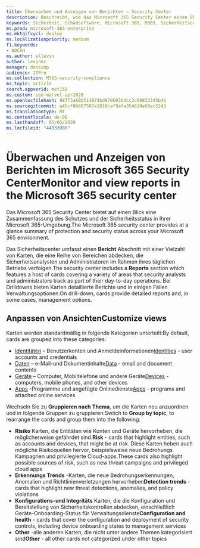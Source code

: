 ```yaml
---
title: Überwachen und Anzeigen von Berichten – Security Center
description: Beschreibt, wie das Microsoft 365 Security Center einen Überblick über den Schutz und den Sicherheitsstatus bietet.
keywords: Sicherheit, Schadsoftware, Microsoft 365, M365, Sicherheitscenter, Überwachung, Bericht, Status
ms.prod: microsoft-365-enterprise
ms.mktglfcycl: deploy
ms.localizationpriority: medium
f1.keywords:
- NOCSH
ms.author: ellevin
author: levinec
manager: dansimp
audience: ITPro
ms.collection: M365-security-compliance
ms.topic: article
search.appverid: met150
ms.custom: seo-marvel-apr2020
ms.openlocfilehash: 987f3a60b514874bd970b93bdcc2c08832345b4b
ms.sourcegitcommit: a45cf8b887587a1810caf9afa354638e68ec5243
ms.translationtype: MT
ms.contentlocale: de-DE
ms.lasthandoff: 05/05/2020
ms.locfileid: "44033986"
---
```

# <a name="monitor-and-view-reports-in-the-microsoft-365-security-center"></a><span data-ttu-id="07afe-104">Überwachen und Anzeigen von Berichten im Microsoft 365 Security Center</span><span class="sxs-lookup"><span data-stu-id="07afe-104">Monitor and view reports in the Microsoft 365 security center</span></span>

<span data-ttu-id="07afe-105">Das Microsoft 365 Security Center bietet auf einen Blick eine Zusammenfassung des Schutzes und der Sicherheitsstatus in Ihrer Microsoft 365-Umgebung.</span><span class="sxs-lookup"><span data-stu-id="07afe-105">The Microsoft 365 security center provides at a glance summary of protection and security status across your Microsoft 365 environment.</span></span>

<span data-ttu-id="07afe-106">Das Sicherheitscenter umfasst einen **Bericht** Abschnitt mit einer Vielzahl von Karten, die eine Reihe von Bereichen abdecken, die Sicherheitsanalysten und Administratoren im Rahmen ihres täglichen Betriebs verfolgen.</span><span class="sxs-lookup"><span data-stu-id="07afe-106">The security center includes a **Reports** section which features a host of cards covering a variety of areas that security analysts and administrators track as part of their day-to-day operations.</span></span> <span data-ttu-id="07afe-107">Bei Drilldowns bieten Karten detaillierte Berichte und in einigen Fällen Verwaltungsoptionen.</span><span class="sxs-lookup"><span data-stu-id="07afe-107">On drill-down, cards provide detailed reports and, in some cases, management options.</span></span>

## <a name="customize-views"></a><span data-ttu-id="07afe-108">Anpassen von Ansichten</span><span class="sxs-lookup"><span data-stu-id="07afe-108">Customize views</span></span>

<span data-ttu-id="07afe-109">Karten werden standardmäßig in folgende Kategorien unterteilt:</span><span class="sxs-lookup"><span data-stu-id="07afe-109">By default, cards are grouped into these categories:</span></span>
  
* <span data-ttu-id="07afe-110">[Identitäten](monitor-and-report-identities.md) – Benutzerkonten und Anmeldeinformationen</span><span class="sxs-lookup"><span data-stu-id="07afe-110">[Identities](monitor-and-report-identities.md) - user accounts and credentials</span></span>
* <span data-ttu-id="07afe-111">[Daten](monitor-data.md) – e-Mail-und Dokumentinhalte</span><span class="sxs-lookup"><span data-stu-id="07afe-111">[Data](monitor-data.md) - email and document contents</span></span>
* <span data-ttu-id="07afe-112">[Geräte](monitor-devices.md) – Computer, Mobiltelefone und andere Geräte</span><span class="sxs-lookup"><span data-stu-id="07afe-112">[Devices](monitor-devices.md) - computers, mobile phones, and other devices</span></span>
* <span data-ttu-id="07afe-113">[Apps](monitor-apps.md) -Programme und angefügte Onlinedienste</span><span class="sxs-lookup"><span data-stu-id="07afe-113">[Apps](monitor-apps.md) - programs and attached online services</span></span>

<span data-ttu-id="07afe-114">Wechseln Sie zu **Gruppieren nach Thema**, um die Karten neu anzuordnen und in folgende Gruppen zu gruppieren:</span><span class="sxs-lookup"><span data-stu-id="07afe-114">Switch to **Group by topic**, to rearrange the cards and group them into the following:</span></span>

* <span data-ttu-id="07afe-115">**Risiko** Karten, die Entitäten wie Konten und Geräte hervorheben, die möglicherweise gefährdet sind.</span><span class="sxs-lookup"><span data-stu-id="07afe-115">**Risk** - cards that highlight entities, such as accounts and devices, that might be at risk.</span></span> <span data-ttu-id="07afe-116">Diese Karten heben auch mögliche Risikoquellen hervor, beispielsweise neue Bedrohungs Kampagnen und privilegierte Cloud-apps.</span><span class="sxs-lookup"><span data-stu-id="07afe-116">These cards also highlight possible sources of risk, such as new threat campaigns and privileged cloud apps</span></span>  
* <span data-ttu-id="07afe-117">**Erkennungs Trends** -Karten, die neue Bedrohungserkennungen, Anomalien und Richtlinienverletzungen hervorheben</span><span class="sxs-lookup"><span data-stu-id="07afe-117">**Detection trends** - cards that highlight new threat detections, anomalies, and policy violations</span></span>
* <span data-ttu-id="07afe-118">**Konfigurations-und Integritäts** Karten, die die Konfiguration und Bereitstellung von Sicherheitskontrollen abdecken, einschließlich Geräte-Onboarding-Status für Verwaltungsdienste</span><span class="sxs-lookup"><span data-stu-id="07afe-118">**Configuration and health** - cards that cover the configuration and deployment of security controls, including device onboarding states to management services</span></span>
* <span data-ttu-id="07afe-119">**Other** -alle anderen Karten, die nicht unter andere Themen kategorisiert sind</span><span class="sxs-lookup"><span data-stu-id="07afe-119">**Other** - all other cards not categorized under other topics</span></span>
